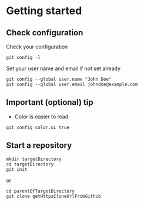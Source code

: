 
Getting started
==============


Check configuration
---------
Check your configuration
```
git config -l
```

Set your user name and email if not set already
```
git config --global user.name "John Doe"
git config --global user.email johndoe@example.com
```

Important (optional) tip
------------
- Color is easier to read
```
git config color.ui true
```

Start a repository
------------
```
mkdir targetDirectory
cd targetDirectory
git init
```
or 
```
cd parentOfTargetDirectory
git clone getHttpsCloneUrlFromGithub
```
